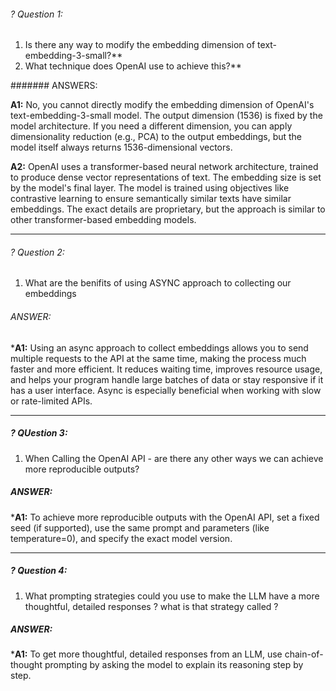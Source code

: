
###### ? Question 1:

1) Is there any way to modify the embedding dimension of text-embedding-3-small?**
2) What technique does OpenAI use to achieve this?**


####### ANSWERS:

**A1:** No, you cannot directly modify the embedding dimension of OpenAI's text-embedding-3-small model. The output dimension (1536) is fixed by the model architecture. If you need a different dimension, you can apply dimensionality reduction (e.g., PCA) to the output embeddings, but the model itself always returns 1536-dimensional vectors.

**A2:** OpenAI uses a transformer-based neural network architecture, trained to produce dense vector representations of text. The embedding size is set by the model's final layer. The model is trained using objectives like contrastive learning to ensure semantically similar texts have similar embeddings. The exact details are proprietary, but the approach is similar to other transformer-based embedding models.

-------------------------------------------------------------------------------------

###### ? Question 2:

1) What are the benifits of using ASYNC approach to collecting our embeddings 

###### ANSWER:
***A1:** Using an async approach to collect embeddings allows you to send multiple requests to the API at the same time, making the process much faster and more efficient. It reduces waiting time, improves resource usage, and helps your program handle large batches of data or stay responsive if it has a user interface. Async is especially beneficial when working with slow or rate-limited APIs.

--------------------------------------------------------------------------------------

##### ? QUestion 3:

1) When Calling the OpenAI API - are there any other ways we can achieve more reproducible outputs? 

##### ANSWER:
***A1:** To achieve more reproducible outputs with the OpenAI API, set a fixed seed (if supported), use the same prompt and parameters (like temperature=0), and specify the exact model version.

--------------------------------------------------------------------------------------

##### ? Question 4:

1) What prompting strategies could you use to make the LLM have a more thoughtful, detailed responses ? 
what is that strategy called ?

##### ANSWER:
***A1:** To get more thoughtful, detailed responses from an LLM, use chain-of-thought prompting by asking the model to explain its reasoning step by step.